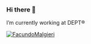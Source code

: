 ### Hi there 👋  

I’m currently working at DEPT® 

<a href="https://github.com/anuraghazra/github-readme-stats">
  <img align="center" src="https://github-readme-stats.vercel.app/api?username=FacundoMalgieri&show_icons=true&count_private=true" alt="FacundoMalgieri" />
</a>
